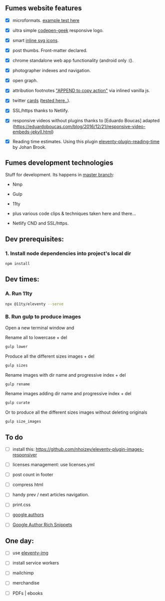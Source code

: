 ## Fumes website features

- [x] microformats. [example test here](https://search.google.com/structured-data/testing-tool#url=http%3A%2F%2Ffumes.junglestar.org%2Fstudies%2Fform)

- [x] ultra simple [codepen-geek](http://codepen.io/rokma/full/pJBXbg/) responsive logo.

- [x] smart [inline svg icons](https://github.com/eduardoboucas/eduardoboucas.github.io/tree/master/_includes/svg).

- [x] post thumbs. Front-matter declared.

- [x] chrome standalone web app functionality (android only :().

- [x] photographer indexes and navigation.

- [x] open graph.

- [x] attribution footnotes ["APPEND to copy action"](https://www.jitbit.com/alexblog/230-javascript-injecting-extra-info-to-copy-pasted-text/) via inlined vanilla js.

- [x] twitter [cards](https://github.com/merlos/jekyll-auto-image#example-using-twitter-cards) ([tested here..](https://cards-dev.twitter.com/validator)).

- [x] SSL/https thanks to Netlify.

- [x] responsive videos without plugins thanks to [Eduardo Boucas] adapted (https://eduardoboucas.com/blog/2016/12/21/responsive-video-embeds-jekyll.html)

- [x] Reading time estimates. Using this plugin [eleventy-plugin-reading-time](https://github.com/johanbrook/eleventy-plugin-reading-time) by Johan Brook.


## Fumes development technologies

Stuff for development. Its happens in [master branch](https://github.com/fumes/fumes11ty/):

- Nmp

- Gulp

- 11ty

- plus various code clips & techniques taken here and there...

- Netlify CND and SSL/https.


## Dev prerequisites:

### 1. Install node dependencies into project's local dir

```sh
npm install
```

## Dev times:

### A. Run 11ty

```sh
npx @11ty/eleventy --serve
```

### B. Run gulp to produce images

Open a new terminal window and

Rename all to lowercase + del

```sh
gulp lower
```

Produce all the different sizes images + del

```sh
gulp sizes
```

Rename images with dir name and progressive index + del

```sh
gulp rename
```

Rename images adding dir name and progressive index + del

```sh
gulp curate
```

Or to produce all the different sizes images without deleting originals
```sh
gulp size_images
```

## To do

- [ ] install this: https://github.com/nhoizey/eleventy-plugin-images-responsiver

- [ ] licenses management: use licenses.yml

- [ ] post count in footer

- [ ] compress html

- [ ] handy prev / next articles navigation.

- [ ] print.css

- [ ] [google authors](http://milanaryal.com/2015/integrating-social-meta-tags-into-jekyll/#integrating-google-authorship-into-jekyll)

- [ ] [Google Author Rich Snippets](http://davidensinger.com/2013/05/setting-up-google-author-rich-snippets/)


## One day:

- [ ] use [eleventy-img](https://github.com/11ty/eleventy-img)
- [ ] install service workers

- [ ] mailchimp

- [ ] merchandise

- [ ] PDFs | ebooks
